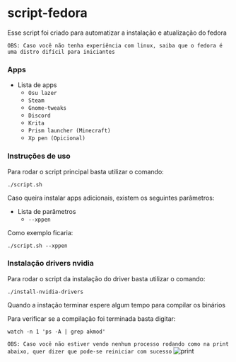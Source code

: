 # script-fedora

Esse script foi criado para automatizar a instalação e atualização do fedora

`OBS: Caso você não tenha experiência com linux, saiba que o fedora é uma distro difícil para iniciantes` 

### Apps

* Lista de apps
	* `Osu lazer`
	* `Steam`
	* `Gnome-tweaks`
	* `Discord`
	* `Krita`
	* `Prism launcher (Minecraft)`
	* `Xp pen (Opicional)`

### Instruções de uso

Para rodar o script principal basta utilizar o comando:

```
./script.sh
```
Caso queira instalar apps adicionais, existem os seguintes parâmetros:

* Lista de parâmetros   
	* `--xppen`
	
Como exemplo ficaria:

```
./script.sh --xppen
```

### Instalação drivers nvidia

Para rodar o script da instalação do driver basta utilizar o comando:

```
./install-nvidia-drivers
```

Quando a instação terminar espere algum tempo para compilar os binários

Para verificar se a compilação foi terminada basta digitar:
```
watch -n 1 'ps -A | grep akmod'
```
`OBS: Caso você não estiver vendo nenhum processo rodando como na print abaixo, quer dizer que pode-se reiniciar com sucesso`
![print](https://testamento.s3.sa-east-1.amazonaws.com/Screenshot+from+2024-03-27+23-54-16.png)

